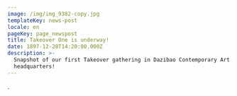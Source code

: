 ```yaml
---
image: /img/img_9382-copy.jpg
templateKey: news-post
locale: en
pageKey: page_newspost
title: Takeover One is underway!
date: 1897-12-28T14:20:00.000Z
description: >-
  Snapshot of our first Takeover gathering in Dazibao Contemporary Art Center
  headquarters!
---
```

.
